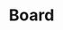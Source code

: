 ---
layout: post
title: Board
description: Volunteer Board of Directors
image: assets/images/board.jpg
nav-menu: true
order: 6

summary:
    |
    <p>
    EWEB Child Development Center is a private not-for-profit child care center that is governed by a volunteer Board of Directors. Our Board consists of parents with students currently or recently enrolled at our Center. The Board meets the second Thursday of every month, from noon to 1:30 pm.
    </p>
    <p>
    We are currently recruiting for our Board. If you are interetested in joining, contact us at: <b>board@ewebcdc.com</b>
    </p>


sections:
    - title: Board Members
      content:
        |
        <div class="row">
        <div class="6u 12u$(small)">
        <ul class="alt">
          <li>
            Casey Whelan, President
          </li>
          <li>
            Morgan Diment, Vice President﻿
          </li>
          <li>
            Jonathan Hart, Treasurer
          </li>
          <li>
            Tim Lahey, Secretary﻿
          </li>
          <li>
            Danielle Fisher
          </li>
          <li>
            Andrea Nagles
          </li>
          <li>
            Meng Ouyang
          </li>
          <li>
            Denise Walters 
          </li>
          <li>
            Hannah Bulkley
          </li>
          <li>
            Aaron Little
          </li>
        </ul>
        </div>
        </div>

---